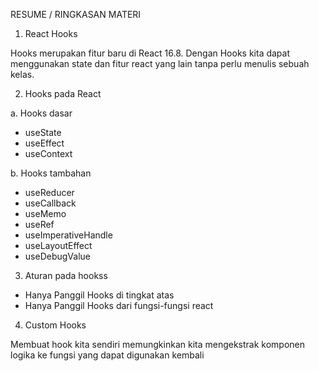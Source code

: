 RESUME / RINGKASAN MATERI

1. React Hooks
<p>Hooks merupakan fitur baru di React 16.8. Dengan Hooks kita dapat menggunakan state dan fitur react yang lain tanpa perlu menulis sebuah kelas.</p>

2. Hooks pada React
<p>a. Hooks dasar</p>

- useState
- useEffect
- useContext

b. Hooks tambahan
- useReducer
- useCallback
- useMemo
- useRef
- useImperativeHandle
- useLayoutEffect
- useDebugValue

3. Aturan pada hookss
- Hanya Panggil Hooks di tingkat atas
- Hanya Panggil Hooks dari fungsi-fungsi react

4. Custom Hooks
<p>Membuat hook kita sendiri memungkinkan kita mengekstrak komponen logika ke fungsi yang dapat digunakan kembali </p>

